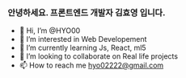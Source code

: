 
### 안녕하세요. 프론트엔드 개발자 김효영 입니다. 

- 👋 Hi, I’m @HYO00
- 👀 I’m interested in Web Developement
- 🌱 I’m currently learning Js, React, ml5
- 💞️ I’m looking to collaborate on Real life projects
- 📫 How to reach me hyo02222@gmail.com

<!---
HYO00/HYO00 is a ✨ special ✨ repository because its `README.md` (this file) appears on your GitHub profile.
You can click the Preview link to take a look at your changes.
--->
